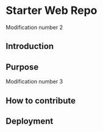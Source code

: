 # Starter Web Repo

Modification number 2 

## Introduction
## Purpose

Modification number 3

## How to contribute
## Deployment
